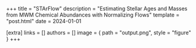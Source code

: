 +++
title = "STArFlow"
description = "Estimating Stellar Ages and Masses from MWM Chemical Abundances with Normalizing Flows"
template = "post.html"
date = 2024-01-01

[extra]
links = []
authors = []
image = { path = "output.png", style = "figure" }
+++
